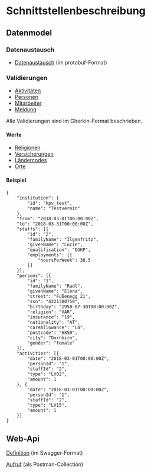 # Schnittstellenbeschreibung

## Datenmodel 

### Datenaustausch

- [Datenaustausch](./Hkpv/Hkpv.proto) (im protobuf-Format)

### Validierungen 
- [Aktivitäten](./Hkpv/HkpvValidation_Activity.feature) 
- [Personen](./Hkpv/HkpvValidation_Person.feature) 
- [Mitarbeiter](./Hkpv/HkpvValidation_Staff.feature) 
- [Meldung](./Hkpv/HkpvValidation_Report.feature) 

Alle Validierungen sind im Gherkin-Format beschrieben.

#### Werte
- [Religionen](./Datasets/religions.csv)
- [Versicherungen](./Datasets/insurances.csv)
- [Ländercodes](./Datasets/german-iso-3166.csv)
- [Orte](./Datasets/postcode_cities.csv)

#### Beispiel
```
{
    "institution": {
        "id": "kpv_test",
        "name": "Testverein"
    },
    "from": "2018-03-01T00:00:00Z",
    "to": "2018-03-31T00:00:00Z",
    "staffs": [{
        "id": "2",
        "familyName": "Ilgenfritz",
        "givenName": "Lucie",
        "qualification": "DGKP",
        "employments": [{
            "hoursPerWeek": 38.5
        }]
    }],
    "persons": [{
        "id": "1",
        "familyName": "Radl",
        "givenName": "Elena",
        "street": "Fußenegg 21",
        "ssn": "4221300750",
        "birthday": "1950-07-30T00:00:00Z",
        "religion": "VAR",
        "insurance": "19",
        "nationality": "AT",
        "careAllowance": "L4",
        "postcode": "6850",
        "city": "Dornbirn",
        "gender": "female"
    }],    
    "activities": [{
        "date": "2018-03-01T00:00:00Z",
        "personId": "1",
        "staffId": "2",
        "type": "LV02",
        "amount": 1
    }, {
        "date": "2018-03-01T00:00:00Z",
        "personId": "1",
        "staffId": "2",
        "type": "LV15",
        "amount": 1
    }]
}
```
## Web-Api 

[Definition](./WebApi/swagger.yaml) (im Swagger-Format)

[Aufruf](./WebApi/Vodamep.postman_collection.json) (als Postman-Collection)